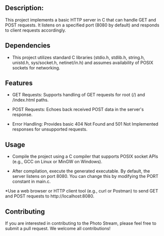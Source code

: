 ## Description:
<p id="description">This project implements a basic HTTP server in C that can handle GET and POST requests. It listens on a specified port (8080 by default) and responds to client requests accordingly.</p>

## Dependencies
* This project utilizes standard C libraries (stdio.h, stdlib.h, string.h, unistd.h, sys/socket.h, netinet/in.h) and assumes availability of POSIX sockets for networking.


<h2>Features</h2>

* GET Requests: Supports handling of GET requests for root (/) and /index.html paths.


* POST Requests: Echoes back received POST data in the server's response.


* Error Handling: Provides basic 404 Not Found and 501 Not Implemented responses for unsupported requests.

<h2> Usage </h2>


* Compile the project using a C compiler that supports POSIX socket APIs (e.g., GCC on Linux or MinGW on Windows).

* After compilation, execute the generated executable.
By default, the server listens on port 8080. You can change this by modifying the PORT constant in main.c.

*Use a web browser or HTTP client tool (e.g., curl or Postman) to send GET and POST requests to http://localhost:8080.

## Contributing
If you are interested in contributing to the Photo Stream, please feel free to submit a pull request. We welcome all contributions!


